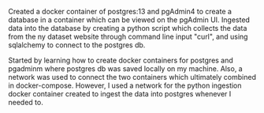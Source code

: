Created a docker container of postgres:13 and pgAdmin4 to create a database in a container which can be viewed on the pgAdmin UI. Ingested data into the database by creating a python script which collects the data from the ny dataset website through command line input "curl", and using sqlalchemy to connect to the postgres db. 

Started by learning how to create docker containers for postgres and pgadminm where postgres db was saved locally on my machine. Also, a network was used to connect the two containers which ultimately combined in docker-compose. However, I used a network for the python ingestion docker container created to ingest the data into postgres whenever I needed to.


